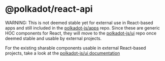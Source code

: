 # @polkadot/react-api

WARNING: This is not deemed stable yet for external use in React-based apps and still included in the [polkadot-js/apps](https://github.com/Uomi-network/uomi-substrate-explorer) repo. Since these are generic HOC components for React, they will move to the [polkadot-js/ui](https://github.com/polkadot-js/ui) repo once deemed stable and usable by external projects.

For the existing sharable components usable in external React-based projects, take a look at the [polkadot-js/ui documentation](https://polkadot.js.org/ui/)
